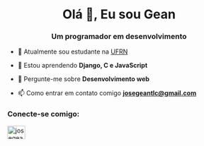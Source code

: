 <h1 align="center">Olá 👋, Eu sou Gean</h1>
<h3 align="center">Um programador em desenvolvimento</h3>

- 🔭 Atualmente sou estudante na [UFRN](https://www.ufrn.br/)

- 🌱 Estou aprendendo **Django, C e JavaScript**

- 💬 Pergunte-me sobre **Desenvolvimento web**

- 📫 Como entrar em contato comigo **josegeantlc@gmail.com**

<h3 align="left">Conecte-se comigo:</h3>
<p align="left">
<a href="https://www.linkedin.com/in/josegean/" target="blank"><img align="center" src="https://raw.githubusercontent.com/rahuldkjain/github-profile-readme-generator/master/src/images/icons/Social/linked-in-alt.svg" alt="josegean" height="30" width="40" /></a>
</p>
